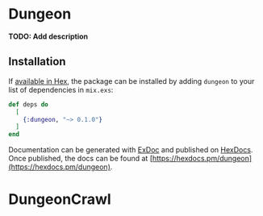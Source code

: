 # Dungeon

**TODO: Add description**

## Installation

If [available in Hex](https://hex.pm/docs/publish), the package can be installed
by adding `dungeon` to your list of dependencies in `mix.exs`:

```elixir
def deps do
  [
    {:dungeon, "~> 0.1.0"}
  ]
end
```

Documentation can be generated with [ExDoc](https://github.com/elixir-lang/ex_doc)
and published on [HexDocs](https://hexdocs.pm). Once published, the docs can
be found at [https://hexdocs.pm/dungeon](https://hexdocs.pm/dungeon).

# DungeonCrawl
